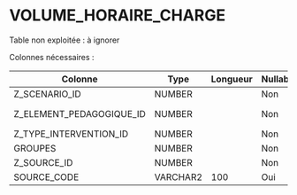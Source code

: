# VOLUME_HORAIRE_CHARGE

Table non exploitée : à ignorer

Colonnes nécessaires :

|Colonne                 |Type    |Longueur|Nullable|Commentaire                        |
|------------------------|--------|--------|--------|-----------------------------------|
|Z_SCENARIO_ID           |NUMBER  |        |Non     |==> SCENARIO.                      |
|Z_ELEMENT_PEDAGOGIQUE_ID|NUMBER  |        |Non     |==> ELEMENT_PEDAGOGIQUE.SOURCE_CODE|
|Z_TYPE_INTERVENTION_ID  |NUMBER  |        |Non     |==> TYPE_INTERVENTION.CODE         |
|GROUPES                 |NUMBER  |        |Non     |                                   |
|Z_SOURCE_ID             |NUMBER  |        |Non     |==> SOURCE.CODE                    |
|SOURCE_CODE             |VARCHAR2|100     |Oui     |                                   |
